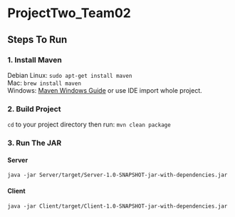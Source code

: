 # ProjectTwo_Team02

## Steps To Run

### 1. Install Maven
Debian Linux: `sudo apt-get install maven`\
Mac: `brew install maven`\
Windows: [Maven Windows Guide](https://maven.apache.org/guides/getting-started/windows-prerequisites.html) or use IDE import whole project.

### 2. Build Project

`cd` to your project directory then run: `mvn clean package`

### 3. Run The JAR
#### Server
`java -jar Server/target/Server-1.0-SNAPSHOT-jar-with-dependencies.jar `
#### Client
`java -jar Client/target/Client-1.0-SNAPSHOT-jar-with-dependencies.jar` 
